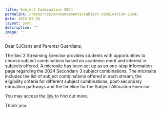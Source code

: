 ```yaml
---
title: Subject Combination 2024
permalink: /resources/announcements/subject-combination-2024/
date: 2023-04-25
layout: post
description: ""
image: ""
---
```

Dear SJCians and Parents/ Guardians,

The Sec 2 Streaming Exercise provides students with opportunities to choose subject combinations based on academic merit and interest in subjects offered. A microsite has been set up as an one-stop information page regarding the 2024 Secondary 3 subject combinations. The microsite includes the list of subject combinations offered in each stream, the eligibility criteria for different subject combinations, post-secondary education pathways and the timeline for the Subject Allocation Exercise.

You may access the [link](https://sites.google.com/view/sec-2-subject-combination/home?authuser=0) to find out more.

Thank you.
